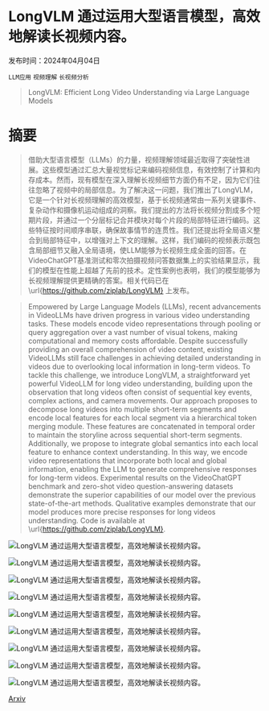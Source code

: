 # LongVLM 通过运用大型语言模型，高效地解读长视频内容。

发布时间：2024年04月04日

`LLM应用` `视频理解` `长视频分析`

> LongVLM: Efficient Long Video Understanding via Large Language Models

# 摘要

> 借助大型语言模型（LLMs）的力量，视频理解领域最近取得了突破性进展。这些模型通过汇总大量视觉标记来编码视频信息，有效控制了计算和内存成本。然而，现有模型在深入理解长视频细节方面仍有不足，因为它们往往忽略了视频中的局部信息。为了解决这一问题，我们推出了LongVLM，它是一个针对长视频理解的高效模型，基于长视频通常由一系列关键事件、复杂动作和摄像机运动组成的洞察。我们提出的方法将长视频分割成多个短期片段，并通过一个分层标记合并模块对每个片段的局部特征进行编码。这些特征按时间顺序串联，确保故事情节的连贯性。我们还提出将全局语义整合到局部特征中，以增强对上下文的理解。这样，我们编码的视频表示既包含局部细节又融入全局语境，使LLM能够为长视频生成全面的回答。在VideoChatGPT基准测试和零次拍摄视频问答数据集上的实验结果显示，我们的模型在性能上超越了先前的技术。定性案例也表明，我们的模型能够为长视频理解提供更精确的答案。相关代码已在 \url{https://github.com/ziplab/LongVLM} 上发布。

> Empowered by Large Language Models (LLMs), recent advancements in VideoLLMs have driven progress in various video understanding tasks. These models encode video representations through pooling or query aggregation over a vast number of visual tokens, making computational and memory costs affordable. Despite successfully providing an overall comprehension of video content, existing VideoLLMs still face challenges in achieving detailed understanding in videos due to overlooking local information in long-term videos. To tackle this challenge, we introduce LongVLM, a straightforward yet powerful VideoLLM for long video understanding, building upon the observation that long videos often consist of sequential key events, complex actions, and camera movements. Our approach proposes to decompose long videos into multiple short-term segments and encode local features for each local segment via a hierarchical token merging module. These features are concatenated in temporal order to maintain the storyline across sequential short-term segments. Additionally, we propose to integrate global semantics into each local feature to enhance context understanding. In this way, we encode video representations that incorporate both local and global information, enabling the LLM to generate comprehensive responses for long-term videos. Experimental results on the VideoChatGPT benchmark and zero-shot video question-answering datasets demonstrate the superior capabilities of our model over the previous state-of-the-art methods. Qualitative examples demonstrate that our model produces more precise responses for long videos understanding. Code is available at \url{https://github.com/ziplab/LongVLM}.

![LongVLM 通过运用大型语言模型，高效地解读长视频内容。](../../../paper_images/2404.03384/x2.png)

![LongVLM 通过运用大型语言模型，高效地解读长视频内容。](../../../paper_images/2404.03384/x3.png)

![LongVLM 通过运用大型语言模型，高效地解读长视频内容。](../../../paper_images/2404.03384/x4.png)

![LongVLM 通过运用大型语言模型，高效地解读长视频内容。](../../../paper_images/2404.03384/x5.png)

![LongVLM 通过运用大型语言模型，高效地解读长视频内容。](../../../paper_images/2404.03384/x6.png)

![LongVLM 通过运用大型语言模型，高效地解读长视频内容。](../../../paper_images/2404.03384/x7.png)

![LongVLM 通过运用大型语言模型，高效地解读长视频内容。](../../../paper_images/2404.03384/x8.png)

![LongVLM 通过运用大型语言模型，高效地解读长视频内容。](../../../paper_images/2404.03384/x9.png)

![LongVLM 通过运用大型语言模型，高效地解读长视频内容。](../../../paper_images/2404.03384/x10.png)

[Arxiv](https://arxiv.org/abs/2404.03384)